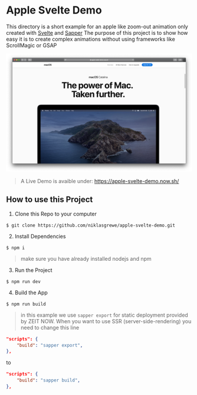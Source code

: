 # Apple Svelte Demo

This directory is a short example for an apple like zoom-out animation only created with [Svelte](https://svelte.dev/) and [Sapper](https://sapper.svelte.dev/)
The purpose of this project is to show how easy it is to create complex animations without using frameworks like ScrollMagic or GSAP 

![](/static/img/project-image.png)
> A Live Demo is avaible under: https://apple-svelte-demo.now.sh/

## How to use this Project

1. Clone this Repo to your computer

```shell
$ git clone https://github.com/niklasgrewe/apple-svelte-demo.git
```

2. Install Dependencies

```shell
$ npm i
```
> make sure you have already installed nodejs and npm

3. Run the Project

```shell
$ npm run dev
```

4. Build the App

```shell
$ npm run build
```
> in this example we use `sapper export` for static deployment provided by ZEIT NOW. When you want to use SSR (server-side-rendering) you need to change this line

```json
"scripts": {
    "build": "sapper export",
},
```
to
```json
"scripts": {
    "build": "sapper build",
},
```
